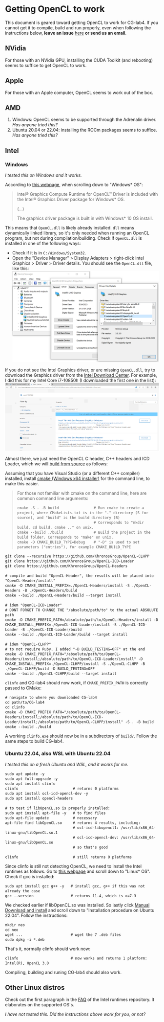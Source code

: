 # Getting OpenCL to work

This document is geared toward getting OpenCL to work for CG-lab4. If you cannot get it to compile, build and run properly, even when following the instructions below, **leave an issue** [here](https://github.com/jlartois/installing-opencl/issues) **or send us an email**.

## NVidia
For those with an NVidia GPU, installing the CUDA Toolkit (and rebooting) seems to suffice to get OpenCL to work.

## Apple
For those with an Apple computer, OpenCL seems to work out of the box.

## AMD
1. Windows: OpenCL seems to be supported through the Adrenalin driver. _Has anyone tried this?_
2. Ubuntu 20.04 or 22.04: installing the ROCm packages seems to suffice. _Has anyone tried this?_

## Intel
### Windows
_I tested this on Windows and it works._

According to [this webpage](https://www.intel.com/content/www/us/en/developer/articles/tool/opencl-drivers.html#proc-graph-section), when scrolling down to "Windows* OS":
> Intel® Graphics Compute Runtime for OpenCL™ Driver is included with the Intel® Graphics Driver package for Windows* OS.
> 
> (...)
> 
> The graphics driver package is built in with Windows* 10 OS install.

This means that `OpenCL.dll` is likely already installed. `dll` means dynamically linked library, so it's only needed when running an OpenCL program, but not during compilation/building. Check if `OpenCL.dll` is installed in one of the following ways:
* Check if it is in `C:/Windows/System32`.
* Open the "Device Manager" > Display Adapters > right-click Intel Graphics > Driver > Driver details. You should see the `OpenCL.dll` file, like this:
  ![screenshot of device manager, display driver](docs/opencldll_device_manager.png)
  
If you do not see the Intel Graphics driver, or are missing `OpenCL.dll`, try to download the Graphics driver from the [Intel Download Center](https://www.intel.com/content/www/us/en/download-center/home.html). For example, I did this for my Intel Core i7-10850h (I downloaded the first one in the list):
![intel graphics driver download](docs/intel_graphics_driver_download.png)

Almost there, we just need the OpenCL C header, C++ headers and ICD Loader, which we will [build from source](https://github.com/KhronosGroup/OpenCL-CLHPP/tree/main) as follows:

Assuming that you have Visual Studio (or a different C++ compiler) installed, install [cmake (Windows x64 installer)](https://cmake.org/download/) for the command line, to make this easier. 

> For those not familiar with cmake on the command line, here are common command line arguments:
> ```
> cmake -S . -B build                # Run cmake to create a project, where CMakeLists.txt is in the "." directory (S for source), and "build" is the build directory (B)
>                                    # Corresponds to "mkdir build, cd build, cmake .." on unix.
> cmake --build ./build              # Build the project in the build folder. Corresponds to "make" on unix.
> cmake -D CMAKE_BUILD_TYPE=Debug    # "-D" is used to set parameters ("entries"), for example CMAKE_BUILD_TYPE
> ```

```
git clone --recursive https://github.com/KhronosGroup/OpenCL-CLHPP
git clone https://github.com/KhronosGroup/OpenCL-ICD-Loader
git clone https://github.com/KhronosGroup/OpenCL-Headers

# compile and build "OpenCL-Header", the results will be placed into "OpenCL-Header/install" 
cmake -D CMAKE_INSTALL_PREFIX=./OpenCL-Headers/install -S ./OpenCL-Headers -B ./OpenCL-Headers/build 
cmake --build ./OpenCL-Headers/build --target install

# idem "OpenCL-ICD-Loader"
# DONT FORGET TO CHANGE THE "/absolute/path/to" to the actual ABSOLUTE path
cmake -D CMAKE_PREFIX_PATH=/absolute/path/to/OpenCL-Headers/install -D CMAKE_INSTALL_PREFIX=./OpenCL-ICD-Loader/install -S ./OpenCL-ICD-Loader -B ./OpenCL-ICD-Loader/build 
cmake --build ./OpenCL-ICD-Loader/build --target install

# idem "OpenCL-CLHPP"
# to not require Ruby, I added "-D BUILD_TESTING=OFF" at the end
cmake -D CMAKE_PREFIX_PATH="/absolute/path/to/OpenCL-Headers/install;/absolute/path/to/OpenCL-ICD-Loader/install" -D CMAKE_INSTALL_PREFIX=./OpenCL-CLHPP/install -S ./OpenCL-CLHPP -B ./OpenCL-CLHPP/build -D BUILD_TESTING=OFF
cmake --build ./OpenCL-CLHPP/build --target install
```
`clinfo` and CG-lab4 should now work, if `CMAKE_PREFIX_PATH` is correctly passed to CMake:
```
# navigate to where you downloaded CG-lab4
cd path/to/CG-lab4
cd clinfo
cmake -D CMAKE_PREFIX_PATH="/absolute/path/to/OpenCL-Headers/install;/absolute/path/to/OpenCL-ICD-Loader/install;/absolute/path/to/OpenCL-CLHPP/install" -S . -B build
cmake --build ./build
```
A working `clinfo.exe` should now be in a subdirectory of `build/`. Follow the same steps to build CG-lab4.

### Ubuntu 22.04, also WSL with Ubuntu 22.04
_I tested this on a fresh Ubuntu and WSL, and it works for me._
```
sudo apt update -y
sudo apt full-upgrade -y
sudo apt install clinfo
clinfo                         # returns 0 platforms
sudo apt install ocl-icd-opencl-dev -y
sudo apt install opencl-headers

# to test if libOpenCL.so is properly installed:
sudo apt install apt-file -y   # to find files
sudo apt-file update           # necessary
apt-file find libOpenCL.so     # returns 4 results, including:
                               # ocl-icd-libopencl1: /usr/lib/x86_64-linux-gnu/libOpenCL.so.1
                               # ocl-icd-opencl-dev: /usr/lib/x86_64-linux-gnu/libOpenCL.so
                               # so that's good

clinfo                         # still returns 0 platforms
```

Since clinfo is still not detecting OpenCL, we need to install the Intel runtimes as follows. Go to [this webpage](https://www.intel.com/content/www/us/en/developer/articles/tool/opencl-drivers.html#proc-graph-section) and scroll down to "Linux* OS". Check if gcc is installed:

```
sudo apt install gcc g++ -y   # install gcc, g++ if this was not already the case
gcc --version                 # returns 11.4, which is >=7.3
```
We checked earlier if libOpenCL.so was installed. So lastly click [Manual Download and install](https://github.com/intel/compute-runtime/releases) and scroll down to "Installation procedure on Ubuntu 22.04". Follow the instructions:
```
mkdir neo
cd neo
wget ...                      # wget the 7 .deb files
sudo dpkg -i *.deb
```
That's it, normally clinfo should work now:
```
clinfo                        # now works and returns 1 platform: Intel(R), OpenCL 3.0
```
Compiling, building and runing CG-lab4 should also work.

## Other Linux distros
Check out the first paragraph in the [FAQ](https://github.com/intel/compute-runtime/blob/master/FAQ.md) of the Intel runtimes repository. It elaborates on the supported OS's.

_I have not tested this. Did the instructions above work for you, or not?_
